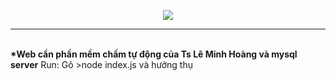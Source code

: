 <p align="center"><img src="https://i.imgur.com/kZo4bp0.png"></p>
<hr><br>
<b>*Web cần phần mềm chấm tự động của Ts Lê Minh Hoàng và mysql server</b>
Run: Gõ >node index.js và hưởng thụ
